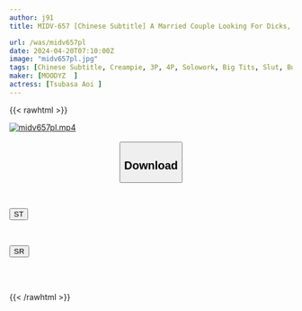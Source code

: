 ```yaml
---
author: j91
title: MIDV-657 [Chinese Subtitle] A Married Couple Looking For Dicks, An Office Worker Looking For An Office, And A Single Dick Are All Seduced By Their Large Breasts And Cleavage And Tight Butt Panties, And They Instantly Make You Cum Inside Them. A Smiling Slut Real Estate Lady, Ibuki Aoi.

url: /was/midv657pl
date: 2024-04-20T07:10:00Z
image: "midv657pl.jpg"
tags: [Chinese Subtitle, Creampie, 3P, 4P, Solowork, Big Tits, Slut, Butt	]
maker: [MOODYZ  ]
actress: [Tsubasa Aoi ]
---
```



{{< rawhtml >}}

<div class="video" data-videoid="VomzZ3WYPbfKpdd">
    <a href="javascript:;">
        <img src="/was/midv657pl/midv657pl.jpg" width="WIDTH" height="HEIGHT" alt="midv657pl.mp4" loading="lazy">
    </a>
</div>

<script type="text/javascript" src="https://j91.asia/asset/on-demand-st.js"></script>

<br>
  <link rel="stylesheet" href="https://j91.asia/asset/bs5.css">
  
  <center>
  <button class="btn btn-primary" type="button" data-bs-toggle="collapse" data-bs-target=".multi-collapse" aria-expanded="false" aria-controls="multiCollapseExample1 multiCollapseExample2"><h2>Download</h2></button></center>
</p>
<div class="row">
  <div class="col">
    <div class="collapse multi-collapse" id="multiCollapseExample1">
      <div class="card card-body">
	      	      <br>
<div class="buttons">  
<p><a href="https://streamtape.to/v/VomzZ3WYPbfKpdd" target="_blank"><button class="btn-hover color-3"><i class="fa fa-download"></i> ST</button></a></p></div>
    </div>
  </div>
</div>
  <div class="col">
    <div class="collapse multi-collapse" id="multiCollapseExample2">
      <div class="card card-body">
	      <br>
<div class="buttons">
<p><a href="https://rubystm.com/3vgwp7b0h73s" target="_blank"><button class="btn-hover color-9"><i class="fa fa-download"></i> SR</button></a></p></div>
<br><br>
      </div>
    </div>
  </div>
</div>

{{< /rawhtml >}}